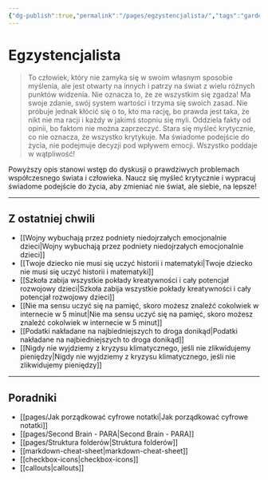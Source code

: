 ```yaml
---
{"dg-publish":true,"permalink":"/pages/egzystencjalista/","tags":"gardenEntry","dgHomeLink":true,"dgPassFrontmatter":false}
---
```



# Egzystencjalista

> To człowiek, który nie zamyka się w swoim własnym sposobie myślenia, ale jest otwarty na innych i patrzy na świat z wielu różnych punktów widzenia.
> Nie oznacza to, że ze wszystkim się zgadza!
> Ma swoje zdanie, swój system wartości i trzyma się swoich zasad.
> Nie próbuje jednak kłócić się o to, kto ma rację, bo prawda jest taka, że nikt nie ma racji i każdy w jakimś stopniu się myli.
> Oddziela fakty od opinii, bo faktom nie można zaprzeczyć.
> Stara się myśleć krytycznie, co nie oznacza, że wszystko krytykuje.
> Ma świadome podejście do życia, nie podejmuje decyzji pod wpływem emocji.
> Wszystko poddaje w wątpliwość!

Powyższy opis stanowi wstęp do dyskusji o prawdziwych problemach współczesnego świata i człowieka. Naucz się myśleć krytycznie i wypracuj świadome podejście do życia, aby zmieniać nie świat, ale siebie, na lepsze!

---

## Z ostatniej chwili
- [[Wojny wybuchają przez podniety niedojrzałych emocjonalnie dzieci|Wojny wybuchają przez podniety niedojrzałych emocjonalnie dzieci]]
- [[Twoje dziecko nie musi się uczyć historii i matematyki|Twoje dziecko nie musi się uczyć historii i matematyki]]
- [[Szkoła zabija wszystkie pokłady kreatywności i cały potencjał rozwojowy dzieci|Szkoła zabija wszystkie pokłady kreatywności i cały potencjał rozwojowy dzieci]]
- [[Nie ma sensu uczyć się na pamięć, skoro możesz znaleźć cokolwiek w internecie w 5 minut|Nie ma sensu uczyć się na pamięć, skoro możesz znaleźć cokolwiek w internecie w 5 minut]]
- [[Podatki nakładane na najbiedniejszych to droga donikąd|Podatki nakładane na najbiedniejszych to droga donikąd]]
- [[Nigdy nie wyjdziemy z kryzysu klimatycznego, jeśli nie zlikwidujemy pieniędzy|Nigdy nie wyjdziemy z kryzysu klimatycznego, jeśli nie zlikwidujemy pieniędzy]]

---

## Poradniki
- [[pages/Jak  porządkować cyfrowe notatki|Jak  porządkować cyfrowe notatki]]
- [[pages/Second Brain - PARA|Second Brain - PARA]]
- [[pages/Struktura folderów|Struktura folderów]]
- [[markdown-cheat-sheet|markdown-cheat-sheet]]
- [[checkbox-icons|checkbox-icons]]
- [[callouts|callouts]]